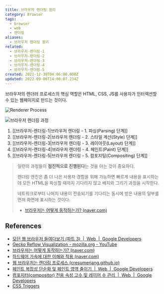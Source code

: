 ```yaml
---
title: 브라우저 렌더링 원리
category: Browser
tags:
  - browser
  - web
  - 렌더링
aliases:
  - 브라우저 렌더링 원리
related:
  - 브라우저-렌더링-1
  - 브라우저-렌더링-2
  - 브라우저-렌더링-3
  - 브라우저-렌더링-4
  - 브라우저-렌더링-5
created: 2021-12-30T04:06:00.000Z
updated: 2022-09-06T14:00:07.234Z
---
```


브라우저의 렌더러 프로세스의 핵심 역할은 HTML, CSS, JS를 사용자가 인터렉션할 수 있는 웹페이지로 만드는 것이다.

![Renderer Process](https://developers.google.com/web/updates/images/inside-browser/part3/renderer.png?hl=ko)

![브라우저 렌더링 과정](https://developers.google.com/web/fundamentals/performance/rendering/images/simplify-paint-complexity-and-reduce-paint-areas/frame.jpg)

1. [[브라우저-렌더링-1|브라우저 렌더링 - 1. 파싱(Parsing) 단계]]
2. [[브라우저-렌더링-2|브라우저 렌더링 - 2. 스타일 계산(Style) 단계]]
3. [[브라우저-렌더링-3|브라우저 렌더링 - 3. 레이아웃(Layout) 단계]]
4. [[브라우저-렌더링-4|브라우저 렌더링 - 4. 페인트(Paint) 단계]]
5. [[브라우저-렌더링-5|브라우저 렌더링 - 5. 컴포지팅(Compositing) 단계]]

> 일련의 과정들이 **점진적으로 진행된다**는 것을 아는 것이 중요하다.
>
> 렌더링 엔진은 좀 더 나은 사용자 경험을 위해 가능하면 빠르게 내용을 표시하는데 모든 HTML을 파싱할 때까지 기다리지 않고 배치와 그리기 과정을 시작한다.
>
> 네트워크로부터 나머지 내용이 전송되기를 기다리는 동시에 받은 내용의 일부를 먼저 화면에 표시하는 것이다.
>
> - [브라우저는 어떻게 동작하는가? (naver.com)](https://d2.naver.com/helloworld/59361)

## References

- [모던 웹 브라우저 들여다보기 (파트 3)  |  Web  |  Google Developers](https://developers.google.com/web/updates/2018/09/inside-browser-part3?hl=ko)
- [Gecko Reflow Visualization - mozilla.org - YouTube](https://www.youtube.com/watch?v=ZTnIxIA5KGw)
- [브라우저는 어떻게 동작하는가? (naver.com)](https://d2.naver.com/helloworld/59361)
- [하드웨어 가속에 대한 이해와 적용 (naver.com)](https://d2.naver.com/helloworld/2061385)
- [웹 브라우저는 렌더링 프로세스 (cresumerjang.github.io)](https://cresumerjang.github.io/2019/06/24/critical-rendering-path/)
- [페인트 복잡성 단순화 및 페인트 영역 줄이기  |  Web  |  Google Developers](https://developers.google.com/web/fundamentals/performance/rendering/simplify-paint-complexity-and-reduce-paint-areas?hl=ko)
- [컴포지터(compositor) 전용 속성 고수 및 레이어 수 관리  |  Web  |  Google Developers](https://developers.google.com/web/fundamentals/performance/rendering/stick-to-compositor-only-properties-and-manage-layer-count?hl=ko)
- [CSS Triggers](https://csstriggers.com/)
